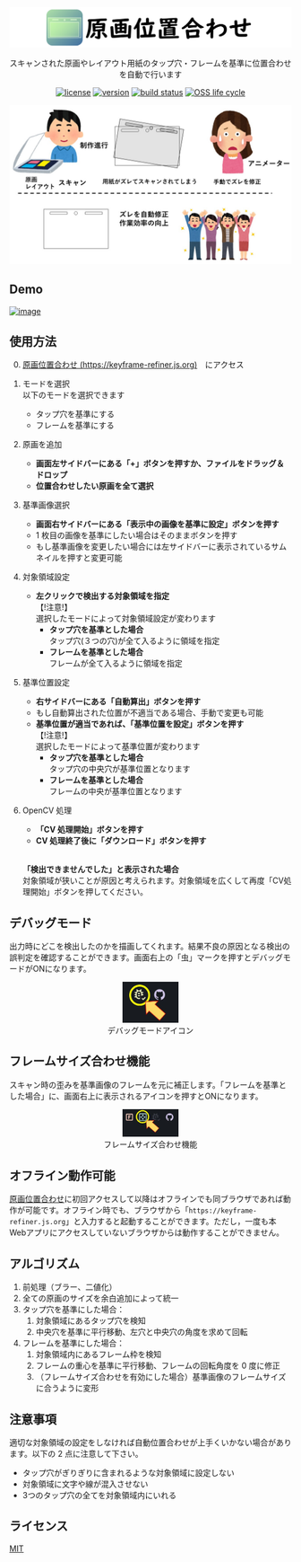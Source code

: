 [![banner](assets/banner.png)](https://keyframe-refiner.js.org)

<div align="center">

スキャンされた原画やレイアウト用紙のタップ穴・フレームを基準に位置合わせを自動で行います

[![license][license-badge]](LICENSE)
[![version][version-badge]](https://keyframe-refiner.js.org)
[![build status][github-action-badge]](https://github.com/keyframe-refiner/keyframe-refiner/actions/workflows/deploy.yml)
[![OSS life cycle][osslifecycle-badge]](https://github.com/keyframe-refiner/keyframe-refiner)

</div>

![explanation](assets/explanation.jpg)

## Demo
<a href="https://www.youtube.com/watch?v=oSFCsQBBk6c">
    <img width="1255" alt="image" src="https://user-images.githubusercontent.com/6022672/194209479-b3acef2d-e95a-4916-ba79-295a89d56d8a.png">
</a>


## 使用方法
0. [原画位置合わせ (https://keyframe-refiner.js.org)](https://keyframe-refiner.js.org)　にアクセス

1. モードを選択 <br>
    以下のモードを選択できます
    - タップ穴を基準にする
    - フレームを基準にする

2. 原画を追加
    - **画面左サイドバーにある「+」ボタンを押すか、ファイルをドラッグ＆ドロップ**
    - **位置合わせしたい原画を全て選択**
3. 基準画像選択
    - **画面右サイドバーにある「表示中の画像を基準に設定」ボタンを押す**
    - 1 枚目の画像を基準にしたい場合はそのままボタンを押す
    - もし基準画像を変更したい場合には左サイドバーに表示されているサムネイルを押すと変更可能
4. 対象領域設定
    - **左クリックで検出する対象領域を指定**
    <br>【!注意!】<br>
    選択したモードによって対象領域設定が変わります<br>
        - **タップ穴を基準とした場合** <br>
        タップ穴(３つの穴)が全て入るように領域を指定
        - **フレームを基準とした場合** <br>
        フレームが全て入るように領域を指定

5. 基準位置設定
    - **右サイドバーにある「自動算出」ボタンを押す**
    - もし自動算出された位置が不適当である場合、手動で変更も可能
    - **基準位置が適当であれば、「基準位置を設定」ボタンを押す**
    <br>【!注意!】<br>
    選択したモードによって基準位置が変わります<br>
        - **タップ穴を基準とした場合** <br>
        タップ穴の中央穴が基準位置となります
        - **フレームを基準とした場合** <br>
        フレームの中央が基準位置となります

6. OpenCV 処理
    - **「CV 処理開始」ボタンを押す**
    - **CV 処理終了後に「ダウンロード」ボタンを押す**

    <br>**「検出できませんでした」と表示された場合** <br>
    対象領域が狭いことが原因と考えられます。対象領域を広くして再度「CV処理開始」ボタンを押してください。


## デバッグモード
出力時にどこを検出したのかを描画してくれます。結果不良の原因となる検出の誤判定を確認することができます。画面右上の「虫」マークを押すとデバッグモードがONになります。<br>
<div align="center">
    <img src="assets/debug.jpg" width="100"> <br>
    デバッグモードアイコン
</div>

## フレームサイズ合わせ機能
スキャン時の歪みを基準画像のフレームを元に補正します。「フレームを基準とした場合」に、画面右上に表示されるアイコンを押すとONになります。<br>
<div align="center">
    <img src="assets/frame_refine.jpg" width="100"> <br>
    フレームサイズ合わせ機能
</div>

## オフライン動作可能
[原画位置合わせ](https://keyframe-refiner.js.org)に初回アクセスして以降はオフラインでも同ブラウザであれば動作が可能です。オフライン時でも、ブラウザから「`https://keyframe-refiner.js.org`」と入力すると起動することができます。ただし，一度も本Webアプリにアクセスしていないブラウザからは動作することができません。

## アルゴリズム
1. 前処理（ブラー、二値化）
2. 全ての原画のサイズを余白追加によって統一
3. タップ穴を基準にした場合：
    1. 対象領域にあるタップ穴を検知
    2. 中央穴を基準に平行移動、左穴と中央穴の角度を求めて回転
4. フレームを基準にした場合：
    1. 対象領域内にあるフレーム枠を検知
    2. フレームの重心を基準に平行移動、フレームの回転角度を 0 度に修正
    3. （フレームサイズ合わせを有効にした場合）基準画像のフレームサイズに合うように変形

## 注意事項
適切な対象領域の設定をしなければ自動位置合わせが上手くいかない場合があります。以下の 2 点に注意して下さい。
- タップ穴がぎりぎりに含まれるような対象領域に設定しない
- 対象領域に文字や線が混入させない
- 3つのタップ穴の全てを対象領域内にいれる

## ライセンス
[MIT](LICENSE)


[license-badge]: https://img.shields.io/github/license/keyframe-refiner/keyframe-refiner?color=blue
[version-badge]: https://img.shields.io/github/package-json/v/keyframe-refiner/keyframe-refiner/master
[github-action-badge]: https://img.shields.io/github/workflow/status/keyframe-refiner/keyframe-refiner/Deploy%20to%20GitHub%20Pages?
[osslifecycle-badge]: https://img.shields.io/osslifecycle/keyframe-refiner/keyframe-refiner
